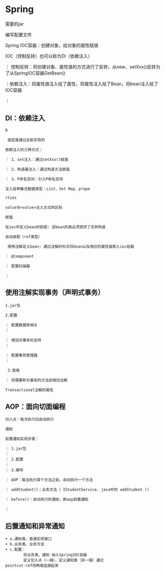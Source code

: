 # Spring
需要的jar

编写配置文件

Spring IOC容器：创建对象，给对象的属性赋值

IOC（控制反转）也可以称为DI（依赖注入）

｜ 控制反转：将创建对象、属性值的方式进行了反转，从new、setXxx()反转为了从SpringIOC容器GetBean()

｜ ​依赖注入：将属性值注入给了属性，将属性注入给了Bean，将bean注入给了IOC容器

｜ 
## DI：依赖注入
    0
    
     底层是通过反射实现的
     
    依赖注入的三种方式：
    
    ｜ 1、set注入：通过setXxx()赋值
    
    ｜ 2、构造器注入：通过构造方法赋值
    
    ｜ 3、P命名空间：引入P命名空间
    
    注入各种集合数据类型：List、Set Map、prope
    
    rties
    
    value与<value>注入方式的区别
    
    赋值
    
    在ioc中定义bean的前提: 该bean的类必须提供了无参构造
    
    自动装配（ref类型）
    
     使用注解定义bean: 通过注解的形式将bean以及相应的属性值放入ioc容器
     
    ｜ @Component
    
    ｜ ​配置扫描器
    
    ｜ ​
## 使用注解实现事务（声明式事务）

    1.jar包
    
    2.配置
    
    ｜ 配置数据库相关
    ｜ ​
    
    ｜ 增加对事务的支持
    ｜ ​
    
    ｜ 配置事务管理器
    ｜ ​
    
     3.使用
     
    ｜ 将需要称为事务的方法前增加注解
    
    Transactional注解的属性
    
## AOP：面向切面编程

    切入点：每次执行后自动执行
    
    通知
    
    前置通知实现步骤：
    
    ｜ 1.jar包
    ｜ 
    ｜ 2.配置
    ｜ 
    ｜ 3.编写
    
    ｜ AOP：每当执行某个方法之前，自动执行一个方法
    
    ｜ addStudent()：业务方法（ IStudentService. java中的 addStudent ()
    
    ｜ before()：自动执行的通知，即aop前置通知
    
    ｜ ​
## 后置通知和异常通知
    
    + a.通知类，普通实现接口
    + b.业务类、业务方法
    + c.配置：
            将业务类、通知 纳入SpringIOC容器
            定义切入点（一端）、定义通知类（另一端）通过                     pointcut-ref将两端连接起来
            
        
    
    
    

